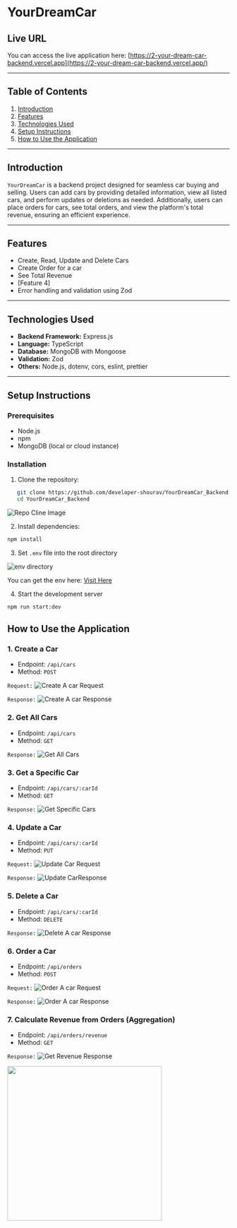 # YourDreamCar

## Live URL

You can access the live application here: [https://2-your-dream-car-backend.vercel.app](https://2-your-dream-car-backend.vercel.app/)

---

## Table of Contents

1. [Introduction](#introduction)
2. [Features](#features)
3. [Technologies Used](#technologies-used)
4. [Setup Instructions](#setup-instructions)
5. [How to Use the Application](#how-to-use-the-application)

---

## Introduction

`YourDreamCar` is a backend project designed for seamless car buying and selling. Users can add cars by providing detailed information, view all listed cars, and perform updates or deletions as needed. Additionally, users can place orders for cars, see total orders, and view the platform's total revenue, ensuring an efficient experience.

---

## Features

- Create, Read, Update and Delete Cars
- Create Order for a car
- See Total Revenue
- [Feature 4]
- Error handling and validation using Zod

---

## Technologies Used

- **Backend Framework:** Express.js
- **Language:** TypeScript
- **Database:** MongoDB with Mongoose
- **Validation:** Zod
- **Others:** Node.js, dotenv, cors, eslint, prettier

---

## Setup Instructions

### Prerequisites

- Node.js
- npm
- MongoDB (local or cloud instance)

### Installation

1. Clone the repository:

```bash
   git clone https://github.com/developer-shourav/YourDreamCar_Backend.git
   cd YourDreamCar_Backend
```

![Repo Cline Image](./README-Img/clone-repo.png)

2. Install dependencies:

```bash
npm install
```

3. Set `.env` file into the root directory

![env directory](./README-Img/env-img.png) <br/>

You can get the env here: [Visit Here](https://docs.google.com/document/d/16SSu0_09Y8Ur1_6_xXQRDHXuJwx0j9UuFakO-wq8Gok/edit?usp=sharing)

4. Start the development server

```cmd
npm run start:dev
```

## How to Use the Application

### 1. Create a Car
- Endpoint: `/api/cars`
- Method: `POST`

`Request:` ![Create A car Request](./README-Img/use/createCarReq.png) 

`Response:` ![Create A car Response](./README-Img/use/createCarRes.png) 

### 2. Get All Cars
- Endpoint: `/api/cars`
- Method: `GET`

`Response:` ![Get All Cars](./README-Img/use/getAllCars.png) 

### 3. Get a Specific Car
- Endpoint: `/api/cars/:carId`
- Method: `GET`

`Response:` ![Get Specific Cars](./README-Img/use/getSpecificCar.png)  

### 4. Update a Car
- Endpoint: `/api/cars/:carId`
- Method: `PUT`

`Request:` ![Update Car Request](./README-Img/use/updateCarReq.png) 

`Response:` ![Update CarResponse](./README-Img/use/updateCarRes.png) 

### 5. Delete a Car
- Endpoint: `/api/cars/:carId`
- Method: `DELETE`

`Response:` ![Delete A car Response](./README-Img/use/deleteCar.png) 

### 6. Order a Car
- Endpoint: `/api/orders`
- Method: `POST`

`Request:` ![Order A car Request](./README-Img/use/orderCarReq.png) 

`Response:` ![Order A car Response](./README-Img/use/orderCarRes.png) 

### 7. Calculate Revenue from Orders (Aggregation)
- Endpoint: `/api/orders/revenue`
- Method: `GET`

`Response:` ![Get Revenue Response](./README-Img/use/revenue.png) 


<a href='https://drive.google.com/file/d/1AcWz9tT3ehQerfPaZM-5T6Xm27qKBqDK/view?usp=sharing' target=_blank> <img width='350px' src="./README-Img//watch-video-button-01.png" /></a>
